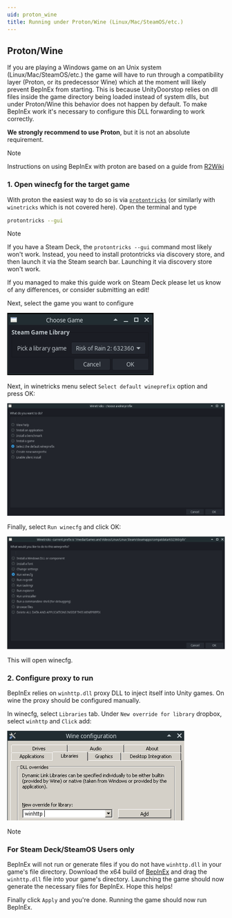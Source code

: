 ```yaml
---
uid: proton_wine
title: Running under Proton/Wine (Linux/Mac/SteamOS/etc.)
---
```


## Proton/Wine

If you are playing a Windows game on an Unix system (Linux/Mac/SteamOS/etc.) the game 
will have to run through a compatibility layer (Proton, or its predecessor Wine) which 
at the moment will likely prevent BepInEx from starting. This is because UnityDoorstop 
relies on dll files inside the game directory being loaded instead of system dlls, but
under Proton/Wine this behavior does not happen by default. To make BepInEx work it's 
necessary to configure this DLL forwarding to work correctly.

**We strongly recommend to use Proton**, but it is not an absolute requirement.

> [!NOTE]
> Instructions on using BepInEx with proton are based on a guide from 
> [R2Wiki](https://github.com/risk-of-thunder/R2Wiki/wiki/Getting-BepInEx-Console-Working-on-Linux)

### 1. Open winecfg for the target game

With proton the easiest way to do so is via 
[`protontricks`](https://github.com/Matoking/protontricks) 
(or similarly with `winetricks` which is not covered here). 
Open the terminal and type

```sh
protontricks --gui
```

> [!NOTE]
> If you have a Steam Deck, the `protontricks --gui` command most likely won't work. Instead, you need to install protontricks via discovery store, and then launch it via the Steam search bar. Launching it via discovery store won't work.
> 
> If you managed to make this guide work on Steam Deck please let us know of any differences, or consider submitting an edit!

Next, select the game you want to configure

![Select the game from library in protontricks](images/protontricks_select.png)

Next, in winetricks menu select `Select default wineprefix` option and press OK:

![Select "Select default wineprefix" option](images/protontricks_wineprefix.png)

Finally, select `Run winecfg` and click OK:

![Select "Run winecfg" and click OK](images/protontricks_winecfg.png)

This will open winecfg.

### 2. Configure proxy to run

BepInEx relies on `winhttp.dll` proxy DLL to inject itself into Unity games. 
On wine the proxy should be configured manually.

In winecfg, select `Libraries` tab. Under `New override for library` dropbox, 
select `winhttp` and `Click` add:

![Add "winhttp" library override in winecfg Libraries tab](images/winecfg_add_lib.png)

> [!NOTE]
> ### For Steam Deck/SteamOS Users only
> 
> BepInEx will not run or generate files if you do not have `winhttp.dll` in your game's file directory. Download the x64 build of [BepInEx](https://github.com/BepInEx/BepInEx/releases) and drag the `winhttp.dll` file into your game's directory. Launching the game should now generate the necessary files for BepInEx. Hope this helps!


Finally click `Apply` and you're done. Running the game should now run BepInEx.
